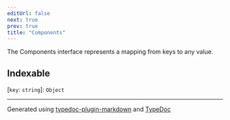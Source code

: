 ```yaml
---
editUrl: false
next: true
prev: true
title: "Components"
---
```


The Components interface represents a mapping from keys to any value.

## Indexable

 \[`key`: `string`\]: `Object`

***

Generated using [typedoc-plugin-markdown](https://www.npmjs.com/package/typedoc-plugin-markdown) and [TypeDoc](https://typedoc.org/)
